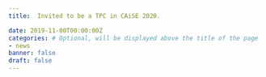```yaml
---
title:  Invited to be a TPC in CAiSE 2020.

date: 2019-11-00T00:00:00Z
categories: # Optional, will be displayed above the title of the page
- news
banner: false
draft: false
---
```

